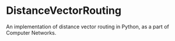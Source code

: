 # DistanceVectorRouting

An implementation of distance vector routing in Python, as a part of Computer Networks.
